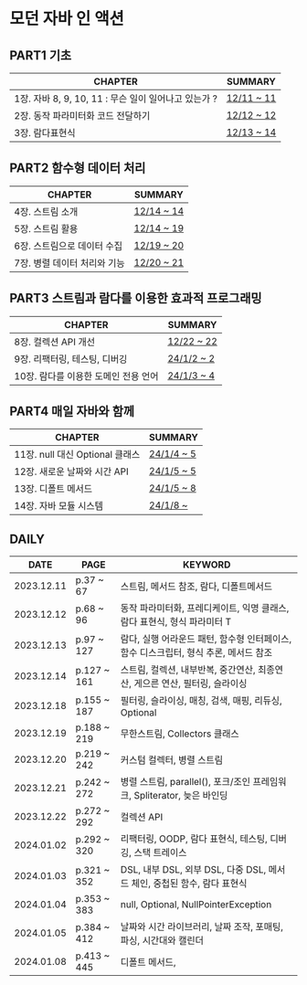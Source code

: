 # 모던 자바 인 액션

## PART1 기초
| **CHAPTER**                              | **SUMMARY**                                                                                           |
|------------------------------------------|-------------------------------------------------------------------------------------------------------|
| 1장. 자바  8, 9, 10, 11 :  무슨 일이 일어나고 있는가 ? | [12/11 ~ 11](https://github.com/crystalYoo99/java/blob/main/modern-java-in-action/chap01/Chapter1.md) |
| 2장. 동작 파라미터화 코드 전달하기                     | [12/12 ~ 12](https://github.com/crystalYoo99/java/blob/main/modern-java-in-action/chap02/Chapter2.md) |
| 3장. 람다표현식                                | [12/13 ~ 14](https://github.com/crystalYoo99/java/blob/main/modern-java-in-action/chap03/Chapter3.md) |

## PART2 함수형 데이터 처리
| **CHAPTER**                              | **SUMMARY**                                                                                           |
|------------------------------------------|-------------------------------------------------------------------------------------------------------|
| 4장. 스트림 소개                               | [12/14 ~ 14](https://github.com/crystalYoo99/java/blob/main/modern-java-in-action/chap04/Chapter4.md) |
| 5장. 스트림 활용                               | [12/14 ~ 19](https://github.com/crystalYoo99/java/blob/main/modern-java-in-action/chap05/Chapter5.md) |
| 6장. 스트림으로 데이터 수집                         | [12/19 ~ 20](https://github.com/crystalYoo99/java/blob/main/modern-java-in-action/chap06/Chapter6.md) |
| 7장. 병렬 데이터 처리와 기능                        | [12/20 ~ 21](https://github.com/crystalYoo99/java/blob/main/modern-java-in-action/chap07/Chapter7.md)  |

## PART3 스트림과 람다를 이용한 효과적 프로그래밍
| **CHAPTER**         | **SUMMARY**                                                                                            |
|---------------------|--------------------------------------------------------------------------------------------------------|
| 8장. 컬렉션 API 개선      | [12/22 ~ 22](https://github.com/crystalYoo99/java/blob/main/modern-java-in-action/chap08/Chapter8.md)  |
| 9장. 리팩터링, 테스팅, 디버깅  | [24/1/2 ~ 2](https://github.com/crystalYoo99/java/blob/main/modern-java-in-action/chap09/Chapter9.md)  |
| 10장. 람다를 이용한 도메인 전용 언어 | [24/1/3 ~ 4](https://github.com/crystalYoo99/java/blob/main/modern-java-in-action/chap10/Chapter10.md) |

## PART4 매일 자바와 함께
| **CHAPTER**               | **SUMMARY**                                                                                            |
|---------------------------|--------------------------------------------------------------------------------------------------------|
| 11장. null 대신 Optional 클래스 | [24/1/4 ~ 5](https://github.com/crystalYoo99/java/blob/main/modern-java-in-action/chap11/Chapter11.md) |
| 12장. 새로운 날짜와 시간 API       | [24/1/5 ~ 5](https://github.com/crystalYoo99/java/blob/main/modern-java-in-action/chap12/Chapter12.md) |
| 13장. 디폴트 메서드              | [24/1/5 ~ 8](https://github.com/crystalYoo99/java/blob/main/modern-java-in-action/chap13/Chapter13.md) |
| 14장. 자바 모듈 시스템              | [24/1/8 ~ ](https://github.com/crystalYoo99/java/blob/main/modern-java-in-action/chap14/Chapter14.md)  |




## DAILY
| **DATE**   | **PAGE**    | **KEYWORD**                                          |
|------------|-------------|------------------------------------------------------|
| 2023.12.11 | p.37 ~ 67   | 스트림, 메서드 참조, 람다, 디폴트메서드                              |
| 2023.12.12 | p.68 ~ 96   | 동작 파라미터화, 프레디케이트, 익명 클래스, 람다 표현식, 형식 파라미터 T          |
| 2023.12.13 | p.97 ~ 127  | 람다, 실행 어라운드 패턴, 함수형 인터페이스, 함수 디스크립터, 형식 추론, 메서드 참조   |
| 2023.12.14 | p.127 ~ 161 | 스트림, 컬렉션, 내부반복, 중간연산, 최종연산, 게으른 연산, 필터링, 슬라이싱        |
| 2023.12.18 | p.155 ~ 187 | 필터링, 슬라이싱, 매칭, 검색, 매핑, 리듀싱, Optional                 |
| 2023.12.19 | p.188 ~ 219 | 무한스트림, Collectors 클래스                                |
| 2023.12.20 | p.219 ~ 242 | 커스텀 컬렉터, 병렬 스트림                                      |
| 2023.12.21 | p.242 ~ 272 | 병렬 스트림, parallel(), 포크/조인 프레임워크, Spliterator, 늦은 바인딩 |
| 2023.12.22 | p.272 ~ 292 | 컬렉션 API                                              |
| 2024.01.02 | p.292 ~ 320 | 리팩터링, OODP, 람다 표현식, 테스팅, 디버깅, 스택 트레이스                |
| 2024.01.03 | p.321 ~ 352 | DSL, 내부 DSL, 외부 DSL, 다중 DSL, 메서드 체인, 중첩된 함수, 람다 표현식  |
| 2024.01.04 | p.353 ~ 383 | null, Optional, NullPointerException                 |
| 2024.01.05 | p.384 ~ 412 | 날짜와 시간 라이브러리, 날짜 조작, 포매팅, 파싱, 시간대와 캘린더               |
| 2024.01.08 | p.413 ~ 445 | 디폴트 메서드,                                             |
